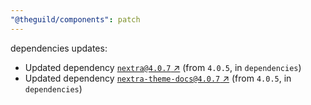 ```yaml
---
"@theguild/components": patch
---
```

dependencies updates:
  - Updated dependency [`nextra@4.0.7` ↗︎](https://www.npmjs.com/package/nextra/v/4.0.7) (from `4.0.5`, in `dependencies`)
  - Updated dependency [`nextra-theme-docs@4.0.7` ↗︎](https://www.npmjs.com/package/nextra-theme-docs/v/4.0.7) (from `4.0.5`, in `dependencies`)
